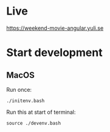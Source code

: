 # Live

https://weekend-movie-angular.yuli.se

# Start development

## MacOS

Run once:

```
./initenv.bash
```

Run this at start of terminal:

```
source ./devenv.bash
```

